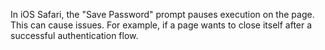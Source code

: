 In iOS Safari, the "Save Password" prompt pauses execution on the page. This can cause issues. For example, if a page wants to close itself after a successful authentication flow.
